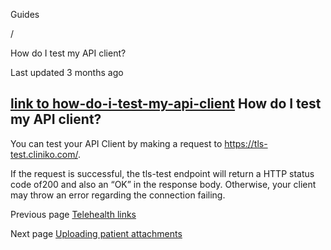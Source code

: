 Guides

/

How do I test my API client?

Last updated 3 months ago

## [link  to how-do-i-test-my-api-client](https://docs.api.cliniko.com/guides/testing_api_client_tls\#how-do-i-test-my-api-client) How do I test my API client?

You can test your API Client by making a request to https://tls-test.cliniko.com/.

If the request is successful, the tls-test endpoint will return a HTTP status code of200 and also an “OK” in the response body. Otherwise, your client may throw an error regarding the connection failing.

Previous page [Telehealth links](https://docs.api.cliniko.com/guides/telehealth_links)

Next page [Uploading patient attachments](https://docs.api.cliniko.com/guides/uploading_patient_attachments)